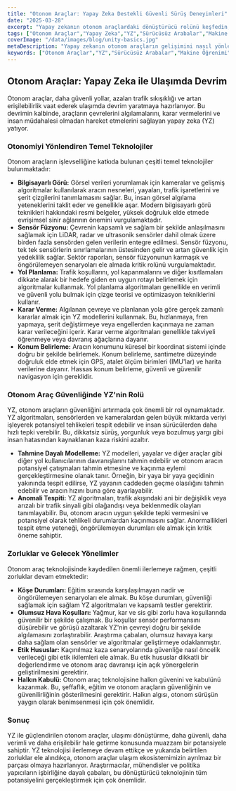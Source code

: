 ```yaml
---
title: "Otonom Araçlar: Yapay Zeka Destekli Güvenli Sürüş Deneyimleri"
date: "2025-03-28"
excerpt: "Yapay zekanın otonom araçlardaki dönüştürücü rolünü keşfedin; güvenliği, verimliliği ve genel sürüş deneyimini nasıl geliştirdiğini öğrenin. Ulaşımın geleceğini şekillendiren teknolojileri ve zorlukları keşfedin."
tags: ["Otonom Araçlar","Yapay Zeka","YZ","Sürücüsüz Arabalar","Makine Öğrenimi","Ulaşım","Otomotiv Teknolojisi"]
coverImage: "/data/images/blog/unity-basics.jpg"
metaDescription: "Yapay zekanın otonom araçların gelişimini nasıl yönlendirdiğini, güvenliği nasıl artırdığını ve ulaşımın geleceğini nasıl şekillendirdiğini keşfedin. Bu hızla gelişen alandaki temel teknolojiler ve zorluklar hakkında bilgi edinin."
keywords: ["Otonom Araçlar","YZ","Sürücüsüz Arabalar","Makine Öğrenimi","Bilgisayarlı Görü","Sensör Füzyonu","Yol Planlama","Robotik","Ulaşım","Otomotiv Teknolojisi"]
---
```


## Otonom Araçlar: Yapay Zeka ile Ulaşımda Devrim

Otonom araçlar, daha güvenli yollar, azalan trafik sıkışıklığı ve artan erişilebilirlik vaat ederek ulaşımda devrim yaratmaya hazırlanıyor. Bu devrimin kalbinde, araçların çevrelerini algılamalarını, karar vermelerini ve insan müdahalesi olmadan hareket etmelerini sağlayan yapay zeka (YZ) yatıyor.

### Otonomiyi Yönlendiren Temel Teknolojiler

Otonom araçların işlevselliğine katkıda bulunan çeşitli temel teknolojiler bulunmaktadır:

*   **Bilgisayarlı Görü:** Görsel verileri yorumlamak için kameralar ve gelişmiş algoritmalar kullanılarak aracın nesneleri, yayaları, trafik işaretlerini ve şerit çizgilerini tanımlamasını sağlar. Bu, insan görsel algılama yeteneklerini taklit eder ve genellikle aşar. Modern bilgisayarlı görü teknikleri hakkındaki resmi belgeler, yüksek doğruluk elde etmede evrişimsel sinir ağlarının önemini vurgulamaktadır.
*   **Sensör Füzyonu:** Çevrenin kapsamlı ve sağlam bir şekilde anlaşılmasını sağlamak için LiDAR, radar ve ultrasonik sensörler dahil olmak üzere birden fazla sensörden gelen verilerin entegre edilmesi. Sensör füzyonu, tek tek sensörlerin sınırlamalarının üstesinden gelir ve artan güvenlik için yedeklilik sağlar. Sektör raporları, sensör füzyonunun karmaşık ve öngörülemeyen senaryoları ele almada kritik rolünü vurgulamaktadır.
*   **Yol Planlama:** Trafik koşullarını, yol kapanmalarını ve diğer kısıtlamaları dikkate alarak bir hedefe giden en uygun rotayı belirlemek için algoritmalar kullanmak. Yol planlama algoritmaları genellikle en verimli ve güvenli yolu bulmak için çizge teorisi ve optimizasyon tekniklerini kullanır.
*   **Karar Verme:** Algılanan çevreye ve planlanan yola göre gerçek zamanlı kararlar almak için YZ modellerini kullanmak. Bu, hızlanmaya, fren yapmaya, şerit değiştirmeye veya engellerden kaçınmaya ne zaman karar verileceğini içerir. Karar verme algoritmaları genellikle takviyeli öğrenmeye veya davranış ağaçlarına dayanır.
*   **Konum Belirleme:** Aracın konumunu küresel bir koordinat sistemi içinde doğru bir şekilde belirlemek. Konum belirleme, santimetre düzeyinde doğruluk elde etmek için GPS, atalet ölçüm birimleri (IMU'lar) ve harita verilerine dayanır. Hassas konum belirleme, güvenli ve güvenilir navigasyon için gereklidir.

### Otonom Araç Güvenliğinde YZ'nin Rolü

YZ, otonom araçların güvenliğini artırmada çok önemli bir rol oynamaktadır. YZ algoritmaları, sensörlerden ve kameralardan gelen büyük miktarda veriyi işleyerek potansiyel tehlikeleri tespit edebilir ve insan sürücülerden daha hızlı tepki verebilir. Bu, dikkatsiz sürüş, yorgunluk veya bozulmuş yargı gibi insan hatasından kaynaklanan kaza riskini azaltır.

*   **Tahmine Dayalı Modelleme:** YZ modelleri, yayalar ve diğer araçlar gibi diğer yol kullanıcılarının davranışlarını tahmin edebilir ve otonom aracın potansiyel çatışmaları tahmin etmesine ve kaçınma eylemi gerçekleştirmesine olanak tanır. Örneğin, bir yaya bir yaya geçidinin yakınında tespit edilirse, YZ yayanın caddeden geçme olasılığını tahmin edebilir ve aracın hızını buna göre ayarlayabilir.
*   **Anomali Tespiti:** YZ algoritmaları, trafik akışındaki ani bir değişiklik veya arızalı bir trafik sinyali gibi olağandışı veya beklenmedik olayları tanımlayabilir. Bu, otonom aracın uygun şekilde tepki vermesini ve potansiyel olarak tehlikeli durumlardan kaçınmasını sağlar. Anormallikleri tespit etme yeteneği, öngörülemeyen durumları ele almak için kritik öneme sahiptir.

### Zorluklar ve Gelecek Yönelimler

Otonom araç teknolojisinde kaydedilen önemli ilerlemeye rağmen, çeşitli zorluklar devam etmektedir:

*   **Köşe Durumları:** Eğitim sırasında karşılaşılmayan nadir ve öngörülemeyen senaryoları ele almak. Bu köşe durumları, güvenliği sağlamak için sağlam YZ algoritmaları ve kapsamlı testler gerektirir.
*   **Olumsuz Hava Koşulları:** Yağmur, kar ve sis gibi zorlu hava koşullarında güvenilir bir şekilde çalışmak. Bu koşullar sensör performansını düşürebilir ve görüşü azaltarak YZ'nin çevreyi doğru bir şekilde algılamasını zorlaştırabilir. Araştırma çabaları, olumsuz havaya karşı daha sağlam olan sensörler ve algoritmalar geliştirmeye odaklanmıştır.
*   **Etik Hususlar:** Kaçınılmaz kaza senaryolarında güvenliğe nasıl öncelik verileceği gibi etik ikilemleri ele almak. Bu etik hususlar dikkatli bir değerlendirme ve otonom araç davranışı için açık yönergelerin geliştirilmesini gerektirir.
*   **Halkın Kabulü:** Otonom araç teknolojisine halkın güvenini ve kabulünü kazanmak. Bu, şeffaflık, eğitim ve otonom araçların güvenliğinin ve güvenilirliğinin gösterilmesini gerektirir. Halkın algısı, otonom sürüşün yaygın olarak benimsenmesi için çok önemlidir.

### Sonuç

YZ ile güçlendirilen otonom araçlar, ulaşımı dönüştürme, daha güvenli, daha verimli ve daha erişilebilir hale getirme konusunda muazzam bir potansiyele sahiptir. YZ teknolojisi ilerlemeye devam ettikçe ve yukarıda belirtilen zorluklar ele alındıkça, otonom araçlar ulaşım ekosistemimizin ayrılmaz bir parçası olmaya hazırlanıyor. Araştırmacılar, mühendisler ve politika yapıcıların işbirliğine dayalı çabaları, bu dönüştürücü teknolojinin tüm potansiyelini gerçekleştirmek için çok önemlidir.
    